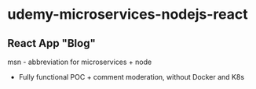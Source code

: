# udemy-microservices-nodejs-react
## React App "Blog"
msn - abbreviation for microservices + node
- Fully functional POC + comment moderation, without Docker and K8s
